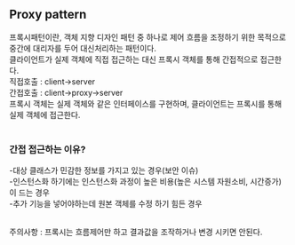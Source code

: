 
## Proxy pattern

프록시패턴이란, 객체 지향 디자인 패턴 중 하나로 제어 흐름을 조정하기 위한 목적으로 중간에 대리자를 두어 대신처리하는 패턴이다. <br>
클라이언트가 실제 객체에 직접 접근하는 대신 프록시 객체를 통해 간접적으로 접근한다. <br>
직접호출 : client->server<br>
간접호출 : client->proxy->server<br>
프록시 객체는 실제 객체와 같은 인터페이스를 구현하며, 클라이언트는 프록시를 통해 실제 객체에 접근한다. <br>
<br>

### 간접 접근하는 이유? <br>
-대상 클래스가 민감한 정보를 가지고 있는 경우(보안 이슈) <br>
-인스턴스화 하기에는 인스턴스화 과정이 높은 비용(높은 시스템 자원소비, 시간증가) 이 드는 경우  <br>
-추가 기능을 넣어야하는데 원본 객체를 수정 하기 힘든 경우  <br>
 <br>

주의사항 : 프록시는 흐름제어만 하고 결과값을 조작하거나 변경 시키면 안된다. <br>
